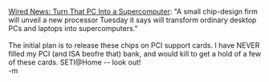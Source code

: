 <a href="http://www.wired.com/news/technology/0,1282,60791,00.html">Wired News: Turn That PC Into a Supercomputer</a>: "A small chip-design firm will unveil a new processor Tuesday it says will transform ordinary desktop PCs and laptops into supercomputers."
<br />
<br />The initial plan is to release these chips on PCI support cards.  I have NEVER filled my PCI (and ISA beofre that) bank, and would kill to get a hold of a few of these cards.  SETI@Home -- look out!
<br />-m
<br />
<br />